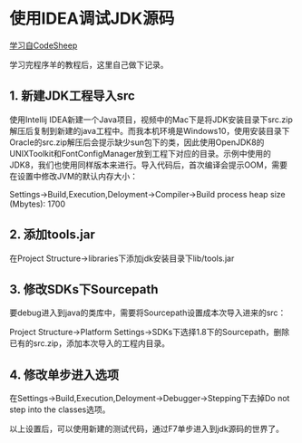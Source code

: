 # 使用IDEA调试JDK源码

[学习自CodeSheep](https://www.bilibili.com/video/BV1V7411U78L)

学习完程序羊的教程后，这里自己做下记录。

## 1. 新建JDK工程导入src

使用Intellij IDEA新建一个Java项目，视频中的Mac下是将JDK安装目录下src.zip解压后复制到新建的java工程中。而我本机环境是Windows10，使用安装目录下Oracle的src.zip解压后会提示缺少sun包下的类，因此使用OpenJDK8的UNIXToolkit和FontConfigManager放到工程下对应的目录。示例中使用的JDK8，我们也使用同样版本来进行。导入代码后，首次编译会提示OOM，需要在设置中修改JVM的默认内存大小：

Settings->Build,Execution,Deloyment->Compiler->Build process heap size (Mbytes): 1700

## 2. 添加tools.jar

在Project Structure->libraries下添加jdk安装目录下lib/tools.jar

## 3. 修改SDKs下Sourcepath

要debug进入到java的类库中，需要将Sourcepath设置成本次导入进来的src：

Project Structure->Platform Settings->SDKs下选择1.8下的Sourcepath，删除已有的src.zip，添加本次导入的工程内目录。

## 4. 修改单步进入选项

在Settings->Build,Execution,Deloyment->Debugger->Stepping下去掉Do not step into the classes选项。

以上设置后，可以使用新建的测试代码，通过F7单步进入到jdk源码的世界了。
